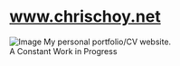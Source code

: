 # www.chrischoy.net
![Image](https://imgur.com/a/WuSoT)
My personal portfolio/CV website.  
A Constant Work in Progress
